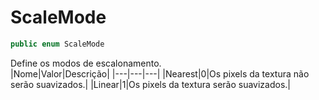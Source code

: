 # ScaleMode
```csharp
public enum ScaleMode
```
Define os modos de escalonamento.<br />
|Nome|Valor|Descrição|
|---|---|---|
|Nearest|0|Os pixels da textura não serão suavizados.|
|Linear|1|Os pixels da textura serão suavizados.|
